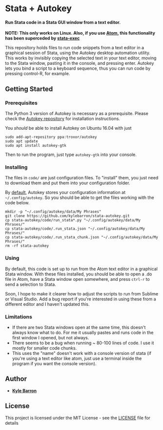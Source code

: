 # Stata + Autokey
#### Run Stata code in a Stata GUI window from a text editor.

**NOTE: This only works on Linux. Also, if you use [Atom](https://atom.io), this functionality has been superceded by [stata-exec](atom.io/packages/stata-exec)**

This repository holds files to run code snippets from a text editor in a graphical session of Stata, using the Autokey desktop automation utility. This works by invisibly copying the selected text in your text editor, moving to the Stata window, pasting it in the console, and pressing enter. Autokey lets you bind a script to a keyboard sequence, thus you can run code by pressing control-R, for example.

## Getting Started

### Prerequisites

The Python 3 version of Autokey is necessary as a prerequisite. Please check the [Autokey repository](https://github.com/autokey-py3/autokey) for installation instructions.

You _should_ be able to install Autokey on Ubuntu 16.04 with just
```
sudo add-apt-repository ppa:troxor/autokey
sudo apt update
sudo apt install autokey-gtk
```
Then to run the program, just type `autokey-gtk` into your console.

### Installing

The files in `code/` are just configuration files. To "install" them, you just need to download them and put them into your configuration folder.

By [default](https://github.com/autokey-py3/autokey/wiki/FAQ), Autokey stores your configuration information at `~/.config/autokey`. So you should be able to get the files working with the code below.

```
mkdir -p "~/.config/autokey/data/My Phrases"
git clone https://github.com/kylebarron/stata-autokey.git
cp stata-autokey/code/run_stata*.py "~/.config/autokey/data/My Phrases/"
cp stata-autokey/code/.run_stata.json "~/.config/autokey/data/My Phrases/"
cp stata-autokey/code/.run_stata_chunk.json "~/.config/autokey/data/My Phrases/"
rm -rf stata-autokey
```

### Using

By default, this code is set up to run from the Atom text editor in a graphical Stata window. With these files installed, you should be able to open a .do file in Atom, have a Stata window open somewhere, and press `ctrl-r` to send a selection to Stata.

Soon, I hope to make it clearer how to adjust the scripts to run from Sublime or Visual Studio. Add a bug report if you're interested in using these from a different editor and I haven't updated this.

### Limitations

- If there are two Stata windows open at the same time, this doesn't always know what to do. For me it usually pastes and runs code in the first window I opened, but not always.
- There seems to be a bug when running ~ 80-100 lines of code. I use it mostly for smaller code chunks.
- This uses the "name" doesn't work with a console version of stata (if you're using a text editor like atom, just use a terminal inside the program if you want the console version).

## Author

* [**Kyle Barron**](https://github.com/kylebarron)

## License

This project is licensed under the MIT License - see the [LICENSE](LICENSE) file for details

